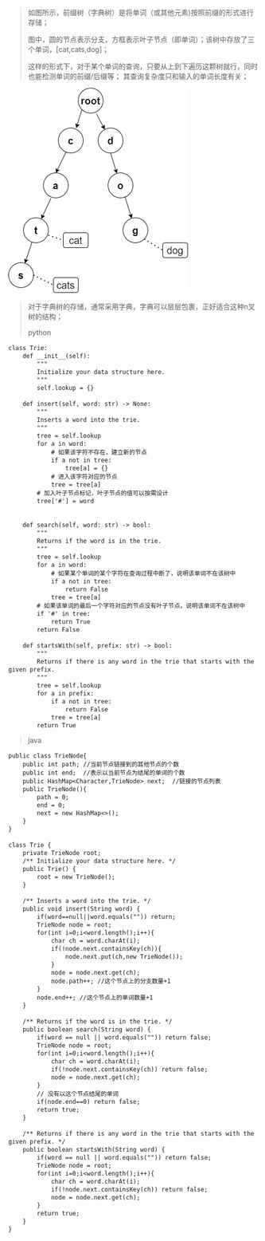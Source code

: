 >
> 如图所示，前缀树（字典树）是将单词（或其他元素)按照前缀的形式进行存储；
>
> 图中，圆的节点表示分支，方框表示叶子节点（即单词）；该树中存放了三个单词，[cat,cats,dog]；
>
> 这样的形式下，对于某个单词的查询，只要从上到下遍历这颗树就行，同时也能检测单词的前缀/后缀等； 其查询复杂度只和输入的单词长度有关；
>
>
![trie_intru](../../imgs/trie_intru.png "trie")
>
> 对于字典树的存储，通常采用字典，字典可以层层包裹，正好适合这种n叉树的结构；
>
>python
>
    class Trie:
        def __init__(self):
            """
            Initialize your data structure here.
            """
            self.lookup = {}
    
        def insert(self, word: str) -> None:
            """
            Inserts a word into the trie.
            """
            tree = self.lookup
            for a in word:
                # 如果该字符不存在，建立新的节点
                if a not in tree:
                    tree[a] = {}
                # 进入该字符对应的节点
                tree = tree[a]
            # 加入叶子节点标记，叶子节点的值可以按需设计
            tree['#'] = word
    
    
        def search(self, word: str) -> bool:
            """
            Returns if the word is in the trie.
            """
            tree = self.lookup
            for a in word:
                # 如果某个单词的某个字符在查询过程中断了，说明该单词不在该树中
                if a not in tree:
                    return False
                tree = tree[a]
            # 如果该单词的最后一个字符对应的节点没有叶子节点，说明该单词不在该树中
            if '#' in tree:
                return True
            return False
    
        def startsWith(self, prefix: str) -> bool:
            """
            Returns if there is any word in the trie that starts with the given prefix.
            """
            tree = self.lookup
            for a in prefix:
                if a not in tree:
                    return False
                tree = tree[a]
            return True
>
>java
>
    public class TrieNode{
        public int path; //当前节点链接到的其他节点的个数
        public int end;  //表示以当前节点为结尾的单词的个数
        public HashMap<Character,TrieNode> next;  //链接的节点列表
        public TrieNode(){
            path = 0;
            end = 0;
            next = new HashMap<>();
        }
    }
    
    class Trie {
        private TrieNode root;
        /** Initialize your data structure here. */
        public Trie() {
            root = new TrieNode();
        }
        
        /** Inserts a word into the trie. */
        public void insert(String word) {
            if(word==null||word.equals("")) return;
            TrieNode node = root;
            for(int i=0;i<word.length();i++){
                char ch = word.charAt(i);
                if(!node.next.containsKey(ch)){
                    node.next.put(ch,new TrieNode());
                }
                node = node.next.get(ch);
                node.path++; //这个节点上的分支数量+1
            }
            node.end++; //这个节点上的单词数量+1
        }
        
        /** Returns if the word is in the trie. */
        public boolean search(String word) {
            if(word == null || word.equals("")) return false;
            TrieNode node = root;
            for(int i=0;i<word.length();i++){
                char ch = word.charAt(i);
                if(!node.next.containsKey(ch)) return false;
                node = node.next.get(ch);
            }
            // 没有以这个节点结尾的单词
            if(node.end==0) return false;
            return true;
        }
        
        /** Returns if there is any word in the trie that starts with the given prefix. */
        public boolean startsWith(String word) {
            if(word == null || word.equals("")) return false;
            TrieNode node = root;
            for(int i=0;i<word.length();i++){
                char ch = word.charAt(i);
                if(!node.next.containsKey(ch)) return false;
                node = node.next.get(ch);
            }
            return true;
        }
    }